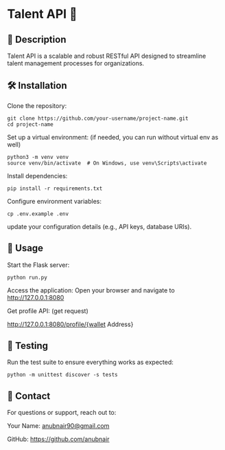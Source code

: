 # Talent API 🚀

##  📖 Description
Talent API is a scalable and robust RESTful API designed to streamline talent management processes for organizations. 

## 🛠️ Installation
Clone the repository:
```
git clone https://github.com/your-username/project-name.git
cd project-name
```
Set up a virtual environment: (if needed, you can run without virtual env as well)
```
python3 -m venv venv
source venv/bin/activate  # On Windows, use venv\Scripts\activate
```
Install dependencies:
```
pip install -r requirements.txt
```
Configure environment variables:
```
cp .env.example .env
```
update your configuration details (e.g., API keys, database URIs).


## 🚀 Usage
Start the Flask server:
```
python run.py
```
Access the application: Open your browser and navigate to http://127.0.0.1:8080

Get profile API: (get request)

http://127.0.0.1:8080/profile/{wallet Address}

## 🧪 Testing
Run the test suite to ensure everything works as expected:

```
python -m unittest discover -s tests
```

## 💬 Contact
For questions or support, reach out to:

Your Name: anubnair90@gmail.com

GitHub: https://github.com/anubnair